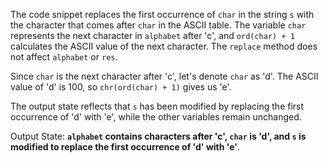 The code snippet replaces the first occurrence of `char` in the string `s` with the character that comes after `char` in the ASCII table. The variable `char` represents the next character in `alphabet` after 'c', and `ord(char) + 1` calculates the ASCII value of the next character. The `replace` method does not affect `alphabet` or `res`.

Since `char` is the next character after 'c', let's denote `char` as 'd'. The ASCII value of 'd' is 100, so `chr(ord(char) + 1)` gives us 'e'.

The output state reflects that `s` has been modified by replacing the first occurrence of 'd' with 'e', while the other variables remain unchanged.

Output State: **`alphabet` contains characters after 'c', `char` is 'd', and `s` is modified to replace the first occurrence of 'd' with 'e'**.